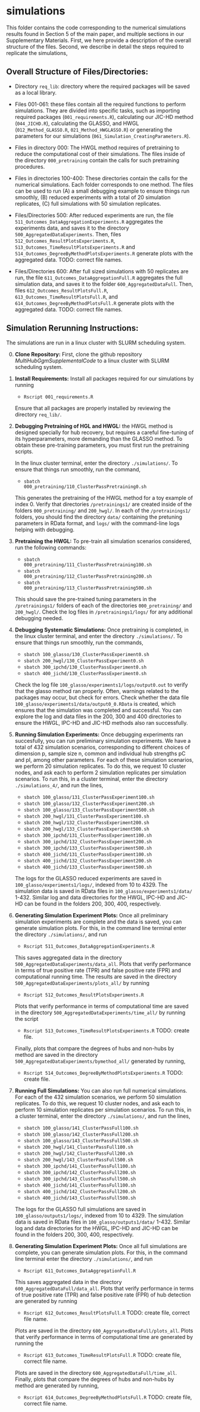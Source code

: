 # simulations

This folder contains the code corresponding to the numerical simulations results found in Section 5 of the main paper, and multiple sections in our Supplementary Materials. First, we here provide a description of the overall structure of the files. Second, we describe in detail the steps required to replicate the simulations, 

## Overall Structure of Files/Directories:

- Directory <code>req_lib</code>: directory where the required packages will be saved as a local library. 

- Files 001-061: these files contain all the required functions to perform simulations. They are divided into specific tasks, such as importing required packages (<code>001_requirements.R</code>), calculating our JIC-HD method (<code>044_JICHD.R</code>), calculating the GLASSO, and HWGL (<code>012_Method_GLASSO.R</code>, <code>021_Method_HWGLASSO.R</code>) or generating the parameters for our simulations (<code>061_Simulation_CreatingParameters.R</code>).

- Files in directory 000: The HWGL method requires of pretraining to reduce the computational cost of their simulations. The files inside of the directory <code>000_pretraining</code> contain the calls for such pretraining procedures.

- Files in directories 100-400: These directories contain the calls for the numerical simulations. Each folder corresponds to one method. The files can be used to run (A) a small debugging example to ensure things run smoothly, (B) reduced experiments with a total of 20 simulation replicates, (C) full simulations with 50 simulation replicates.

- Files/Directories 500: After reduced experiments are run, the file <code>511_Outcomes_DataAggregationExperiments.R</code> aggregates the experiments data, and saves it to the directory <code>500_AggregatedDataExperiments</code>. Then, files <code>512_Outcomes_ResultPlotsExperiments.R</code>, <code>513_Outcomes_TimeResultPlotsExperiments.R</code> and <code>514_Outcomes_DegreeByMethodPlotsExperiments.R</code> generate plots with the aggregated data. TODO: correct file names.

- Files/Directories 600: After full sized simulations with 50 replicates are run, the file <code>611_Outcomes_DataAggregationFull.R</code> aggregates the full simulation data, and saves it to the folder <code>600_AggregatedDataFull</code>. Then, files <code>612_Outcomes_ResultPlotsFull.R</code>, <code>613_Outcomes_TimeResultPlotsFull.R</code>, and <code>614_Outcomes_DegreeByMethodPlotsFull.R</code> generate plots with the aggregated data. TODO: correct file names.

## Simulation Rerunning Instructions:

The simulations are run in a linux cluster with SLURM scheduling system. 


0. **Clone Repository:** First, clone the github repository <em>MultiHubGgmSupplementalCode</em> to a linux cluster with SLURM scheduling system.

1. **Install Requirements:** Install all packages required for our simulations by running

    - <code>Rscript 001_requirements.R</code>

    Ensure that all packages are properly installed by reviewing the directory <code>req_lib/</code>.

2. **Debugging Pretraining of HGL and HWGL:** the HWGL method is designed specially for hub recovery, but requires a careful fine-tuning of its hyperparameters, more demanding than the GLASSO method. To obtain these pre-training parameters, you must first run the pretraining scripts. 

    In the linux cluster terminal, enter the directory <code>./simulations/</code>. To ensure that things run smoothly, run the command,

    - <code>sbatch 000_pretraining/110_ClusterPassPretraining0.sh</code>

    This generates the pretraining of the HWGL method for a toy example of index 0. Verify that directories <code>/pretrainings1/</code> are created inside of the folders <code>000_pretraining/</code> and <code>200_hwgl/</code>. In each of the  <code>/pretrainings1/</code> folders, you should find the directory <code>data/</code> containing the pretuning parameters in RData format, and <code>logs/</code> with the command-line logs helping with debugging.

3. **Pretraining the HWGL:** To pre-train all simulation scenarios considered, run the following commands:

    - <code>sbatch 000_pretraining/111_ClusterPassPretraining100.sh</code>
    - <code>sbatch 000_pretraining/112_ClusterPassPretraining200.sh</code>
    - <code>sbatch 000_pretraining/113_ClusterPassPretraining500.sh</code>

    This should save the pre-trained tuning parameters in the <code>/pretrainings1/</code> folders of each of the directories <code>000_pretraining/</code> and <code>200_hwgl/</code>. Check the log files in <code>/pretrainings1/logs/</code> for any additional debugging needed.

4. **Debugging Systematic Simulations:** Once pretraining is completed, in the linux cluster terminal, and enter the directory  <code>./simulations/</code>. To ensure that things run smoothly, run the commands,

    - <code>sbatch 100_glasso/130_ClusterPassExperiment0.sh</code>
    - <code>sbatch 200_hwgl/130_ClusterPassExperiment0.sh</code>
    - <code>sbatch 300_ipchd/130_ClusterPassExperiment0.sh</code>
    - <code>sbatch 400_jichd/130_ClusterPassExperiment0.sh</code>
    
    Check the log file <code>100_glasso/experiments1/logs/output0.out</code> to verify that the glasso method ran properly. Often, warnings related to the packages may occur, but check for errors. Check whether the data file <code>100_glasso/experiments1/data/output0_0.RData</code> is created, which ensures that the simulation was completed and successful. You can explore the log and data files in the 200, 300 and 400 directories to ensure the HWGL, IPC-HD and JIC-HD methods also ran successfully. 


3. **Running Simulation Experiments:** Once debugging experiments ran succesfully, you can run preliminary simulation experiments. We have a total of 432 simulation scenarios, corresponding to different choices of dimension p, sample size n, common and individual hub strengths pC and pI, among other parameters. For each of these simulation scenarios, we perform 20 simulation replicates. To do this, we request 10 cluster nodes, and ask each to perform 2 simulation replicates per simulation scenarios. To run this, in a cluster terminal, enter the directory <code>./simulations_4/</code>, and run the lines,

    - <code>sbatch 100_glasso/131_ClusterPassExperiment100.sh</code>
    - <code>sbatch 100_glasso/132_ClusterPassExperiment200.sh</code>
    - <code>sbatch 100_glasso/133_ClusterPassExperiment500.sh</code>
    - <code>sbatch 200_hwgl/131_ClusterPassExperiment100.sh</code>
    - <code>sbatch 200_hwgl/132_ClusterPassExperiment200.sh</code>
    - <code>sbatch 200_hwgl/133_ClusterPassExperiment500.sh</code>
    - <code>sbatch 300_ipchd/131_ClusterPassExperiment100.sh</code>
    - <code>sbatch 300_ipchd/132_ClusterPassExperiment200.sh</code>
    - <code>sbatch 300_ipchd/133_ClusterPassExperiment500.sh</code>
    - <code>sbatch 400_jichd/131_ClusterPassExperiment100.sh</code>
    - <code>sbatch 400_jichd/132_ClusterPassExperiment200.sh</code>
    - <code>sbatch 400_jichd/133_ClusterPassExperiment500.sh</code>
    
    The logs for the GLASSO reduced experiments are saved in <code>100_glasso/experiments1/logs/</code>, indexed from 10 to 4329. The simulation data is saved in RData files in <code>100_glasso/experiments1/data/</code> 1-432. Similar log and data directories for the HWGL, IPC-HD and JIC-HD can be found in the folders 200, 300, 400, respectively. 

4. **Generating Simulation Experiment Plots:** Once all preliminary simulation experiments are complete and the data is saved, you can generate simulation plots. For this, in the command line terminal enter the directory <code>./simulations/</code>, and run

    - <code>Rscript 511_Outcomes_DataAggregationExperiments.R</code> 
    
    This saves aggregated data in the directory <code>500_AggregatedDataExperiments/data_all</code>. Plots that verify performance in terms of true positive rate (TPR) and false positive rate (FPR) and computational running time. The results are saved in the directory <code>500_AggregatedDataExperiments/plots_all/</code> by running
    
    - <code>Rscript 512_Outcomes_ResultPlotsExperiments.R</code>
    
    Plots that verify performance in terms of computational time are saved in the directory <code>500_AggregatedDataExperiments/time_all/</code> by running the script 
    
    - <code>Rscript 513_Outcomes_TimeResultPlotsExperiments.R</code> TODO: create file.
    
    Finally, plots that compare the degrees of hubs and non-hubs by method are saved in the directory <code>500_AggregatedDataExperiments/bymethod_all/</code> generated by running,

    - <code>Rscript 514_Outcomes_DegreeByMethodPlotsExperiments.R</code> TODO: create file. 


5. **Running Full Simulations:** You can also run full numerical simulations. For each of the 432 simulation scenarios, we perform 50 simulation replicates. To do this, we request 10 cluster nodes, and ask each to perform 10 simulation replicates per simulation scenarios. To run this, in a cluster terminal, enter the directory <code>./simulations/</code>, and run the lines,
    
    - <code>sbatch 100_glasso/141_ClusterPassFull100.sh</code>
    - <code>sbatch 100_glasso/142_ClusterPassFull200.sh</code>
    - <code>sbatch 100_glasso/143_ClusterPassFull500.sh</code>
    - <code>sbatch 200_hwgl/141_ClusterPassFull100.sh</code>
    - <code>sbatch 200_hwgl/142_ClusterPassFull200.sh</code>
    - <code>sbatch 200_hwgl/143_ClusterPassFull500.sh</code>
    - <code>sbatch 300_ipchd/141_ClusterPassFull100.sh</code>
    - <code>sbatch 300_ipchd/142_ClusterPassFull200.sh</code>
    - <code>sbatch 300_ipchd/143_ClusterPassFull500.sh</code>
    - <code>sbatch 400_jichd/141_ClusterPassFull100.sh</code>
    - <code>sbatch 400_jichd/142_ClusterPassFull200.sh</code>
    - <code>sbatch 400_jichd/143_ClusterPassFull500.sh</code>
    
    The logs for the GLASSO full simulations are saved in <code>100_glasso/outputs1/logs/</code>, indexed from 10 to 4329. The simulation data is saved in RData files in <code>100_glasso/outputs1/data/</code> 1-432. Similar log and data directories for the HWGL, IPC-HD and JIC-HD can be found in the folders 200, 300, 400, respectively. 

6. **Generating Simulation Experiment Plots:** Once all full simulations are complete, you can generate simulation plots. For this, in the command line terminal enter the directory <code>./simulations/</code>, and run
    
    - <code>Rscript 611_Outcomes_DataAggregationFull.R</code>
    
    This saves aggregated data in the directory <code>600_AggregatedDataFull/data_all</code>. Plots that verify performance in terms of true positive rate (TPR) and false positive rate (FPR) of hub detection are generated by running
    
    - <code>Rscript 612_Outcomes_ResultPlotsFull.R</code>  TODO: create file, correct file name.
    
    Plots are saved in the directory <code>600_AggregatedDataFull/plots_all</code>. Plots that verify performance in terms of computational time are generated by running the  
    
    - <code>Rscript 613_Outcomes_TimeResultPlotsFull.R</code>  TODO: create file, correct file name.
    
    Plots are saved in the directory <code>600_AggregatedDataFull/time_all</code>. Finally, plots that compare the degrees of hubs and non-hubs by method are generated by running,

    - <code>Rscript 614_Outcomes_DegreeByMethodPlotsFull.R</code>  TODO: create file, correct file name.
